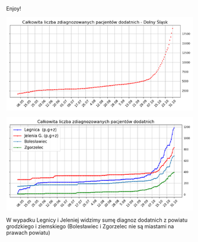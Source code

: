 Enjoy!

![](images/DS_total_cases.png)


![](images/DS_LJBZ_cases.png)

W wypadku Legnicy i Jeleniej widzimy sumę diagnoz dodatnich z powiatu grodzkiego i ziemskiego 
(Bolesławiec i Zgorzelec nie są miastami na prawach powiatu) 

